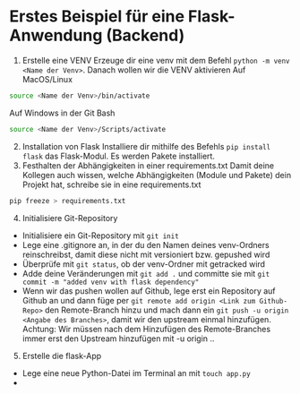 # Erstes Beispiel für eine Flask-Anwendung (Backend)
1. Erstelle eine VENV
Erzeuge dir eine venv mit dem Befehl `python -m venv <Name der Venv>`.
Danach wollen wir die VENV aktivieren
Auf MacOS/Linux
```bash
source <Name der Venv>/bin/activate
```
Auf Windows in der Git Bash
```bash
source <Name der Venv>/Scripts/activate
```
2. Installation von Flask
Installiere dir mithilfe des Befehls `pip install flask` das Flask-Modul.
Es werden Pakete installiert.
3. Festhalten der Abhängigkeiten in einer requirements.txt
Damit deine Kollegen auch wissen, welche Abhängigkeiten (Module und Pakete) dein Projekt hat, schreibe sie in eine requirements.txt
```bash
pip freeze > requirements.txt
```
4. Initialisiere Git-Repository
- Initialisiere ein Git-Repository mit `git init`
- Lege eine .gitignore an, in der du den Namen deines venv-Ordners reinschreibst, damit diese nicht mit versioniert bzw. gepushed wird
- Überprüfe mit `git status`, ob der venv-Ordner mit getracked wird
- Adde deine Veränderungen mit `git add .` und committe sie mit `git commit -m "added venv with flask dependency"`
- Wenn wir das pushen wollen auf Github, lege erst ein Repository auf Github an und dann füge per `git remote add origin <Link zum Github-Repo>` den Remote-Branch hinzu und mach dann ein `git push -u origin <Angabe des Branches>`, damit wir den upstream einmal hinzufügen. 
Achtung: Wir müssen nach dem Hinzufügen des Remote-Branches immer erst den Upstream hinzufügen mit -u origin ..
5. Erstelle die flask-App
- Lege eine neue Python-Datei im Terminal an mit `touch app.py` 
- 